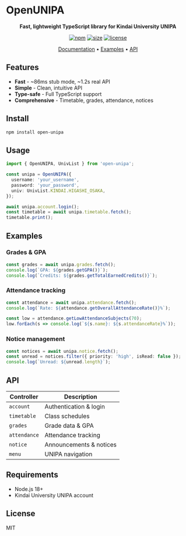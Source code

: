 # OpenUNIPA

<div align="center">

**Fast, lightweight TypeScript library for Kindai University UNIPA**

[![npm](https://img.shields.io/npm/v/open-unipa)](https://www.npmjs.com/package/open-unipa)
[![size](https://pkg-size.dev/badge/bundle/260109)](https://pkg-size.dev/open-unipa)
[![license](https://img.shields.io/badge/license-MIT-blue.svg)](LICENSE)

[Documentation](https://hirossan4049.github.io/OpenUNIPA/) • [Examples](#examples) • [API](#api)

</div>

## Features

- **Fast** - ~86ms stub mode, ~1.2s real API
- **Simple** - Clean, intuitive API
- **Type-safe** - Full TypeScript support
- **Comprehensive** - Timetable, grades, attendance, notices

## Install

```bash
npm install open-unipa
```

## Usage

```typescript
import { OpenUNIPA, UnivList } from 'open-unipa';

const unipa = OpenUNIPA({
  username: 'your_username',
  password: 'your_password',
  univ: UnivList.KINDAI.HIGASHI_OSAKA,
});

await unipa.account.login();
const timetable = await unipa.timetable.fetch();
timetable.print();
```

## Examples

### Grades & GPA

```typescript
const grades = await unipa.grades.fetch();
console.log(`GPA: ${grades.getGPA()}`);
console.log(`Credits: ${grades.getTotalEarnedCredits()}`);
```

### Attendance tracking

```typescript
const attendance = await unipa.attendance.fetch();
console.log(`Rate: ${attendance.getOverallAttendanceRate()}%`);

const low = attendance.getLowAttendanceSubjects(70);
low.forEach(s => console.log(`${s.name}: ${s.attendanceRate}%`));
```

### Notice management

```typescript
const notices = await unipa.notice.fetch();
const unread = notices.filter({ priority: 'high', isRead: false });
console.log(`Unread: ${unread.length}`);
```

## API

| Controller | Description |
|------------|-------------|
| `account` | Authentication & login |
| `timetable` | Class schedules |
| `grades` | Grade data & GPA |
| `attendance` | Attendance tracking |
| `notice` | Announcements & notices |
| `menu` | UNIPA navigation |

## Requirements

- Node.js 18+
- Kindai University UNIPA account

## License

MIT